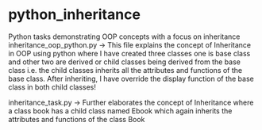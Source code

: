 # python_inheritance
Python tasks demonstrating OOP concepts with a focus on inheritance
inheritance_oop_python.py -> This file explains the concept of Inheritance in OOP using python where I have created three classes one is base class and other two are derived or child classes being derived from the base class i.e. the child classes inherits all the attributes and functions of the base class. After inheriting, I have override the display function of the base class in both child classes!


inheritance_task.py -> Further elaborates the concept of Inheritance where a class book has a child class named Ebook which again inherits the attributes and functions of the class Book
